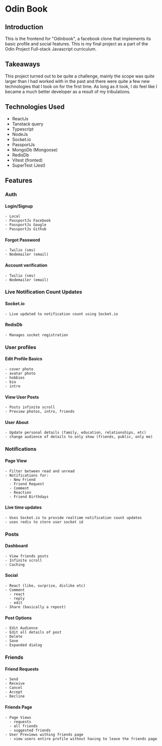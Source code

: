 # Odin Book

## Introduction

This is the frontend for "Odinbook", a facebook clone that implements its basic profile and social features. This is my final project as a part of the Odin Project Full-stack Javascript curriculum.

## Takeaways

This project turned out to be quite a challenge, mainly the scope was quite larger than I had worked with in the past and there were quite a few new technologies that I took on for the first time. As long as it took, I do feel like I became a much better developer as a result of my tribulations.

## Technologies Used

- ReactJs
- Tanstack query
- Typescript
- NodeJs
- Socket.io
- PassportJs
- MongoDb (Mongoose)
- RedisDb
- Vitest (fronted)
- SuperTest (Jest)

## Features

### Auth

#### Login/Signup

    - Local
    - PassportJs Facebook
    - PassportJs Google
    - PassportJs Github

#### Forgot Password

    - Twilio (sms)
    - Nodemailer (email)

#### Account verification

    - Twilio (sms)
    - Nodemailer (email)

### Live Notification Count Updates

#### Socket.io

    - Live updated to notification count using Socket.io

#### RedisDb

    - Manages socket registration

### User profiles

#### Edit Profile Basics

    - cover photo
    - avatar photo
    - hobbies
    - bio
    - intro

#### View User Posts

    - Posts infinite scroll
    - Preview photos, intro, friends

#### User About

    - Update personal details (family, education, relationships, etc)
    - change audience of details to only show (friends, public, only me)

### Notifications

#### Page View

    - Filter between read and unread
    - Notifications for:
      - New Friend
      - Friend Request
      - Comment
      - Reaction
      - Friend Birthdays

#### Live time updates

    - Uses Socket.io to provide realtime notification count updates
    - uses redis to store user socket id

### Posts

#### Dashboard

    - View friends posts
    - Infinite scroll
    - Caching

#### Social

    - React (like, surprise, dislike etc)
    - Comment
      - react
      - reply
      - edit
    - Share (basically a repost)

#### Post Options

    - Edit Audience
    - Edit all details of post
    - Delete
    - Save
    - Expanded dialog

### Friends

#### Friend Requests

    - Send
    - Receive
    - Cancel
    - Accept
    - Decline

#### Friends Page

    - Page Views
      - requests
      - all friends
      - suggested friends
    - User Previews withing friends page
      - view users entire profile without having to leave the friends page
